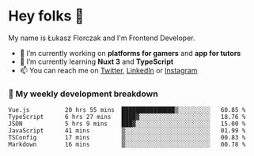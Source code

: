 # Hey folks 👋

My name is Łukasz Florczak and I'm Frontend Developer. 

- 🔭 I’m currently working on **platforms for gamers** and **app for tutors**
- 🌱 I’m currently learning **Nuxt 3** and **TypeScript**
- 📫 You can reach me on [Twitter](https://twitter.com/lukaszflorczak), [LinkedIn](https://pl.linkedin.com/in/lukasz-florczak) or [Instagram](https://instagram.com/lukaszflorczak)


### 🧮 My weekly development breakdown

<!--START_SECTION:waka-->

```text
Vue.js          20 hrs 55 mins  ███████████████▒░░░░░░░░░   60.85 %
TypeScript      6 hrs 27 mins   ████▓░░░░░░░░░░░░░░░░░░░░   18.76 %
JSON            5 hrs 9 mins    ███▓░░░░░░░░░░░░░░░░░░░░░   15.00 %
JavaScript      41 mins         ▒░░░░░░░░░░░░░░░░░░░░░░░░   01.99 %
TSConfig        17 mins         ▒░░░░░░░░░░░░░░░░░░░░░░░░   00.83 %
Markdown        16 mins         ▒░░░░░░░░░░░░░░░░░░░░░░░░   00.78 %
```

<!--END_SECTION:waka-->

<!--
**lukaszflorczak/lukaszflorczak** is a ✨ _special_ ✨ repository because its `README.md` (this file) appears on your GitHub profile.

Here are some ideas to get you started:

- 🔭 I’m currently working on ...
- 🌱 I’m currently learning ...
- 👯 I’m looking to collaborate on ...
- 🤔 I’m looking for help with ...
- 💬 Ask me about ...
- 📫 How to reach me: ...
- 😄 Pronouns: ...
- ⚡ Fun fact: ...
-->
